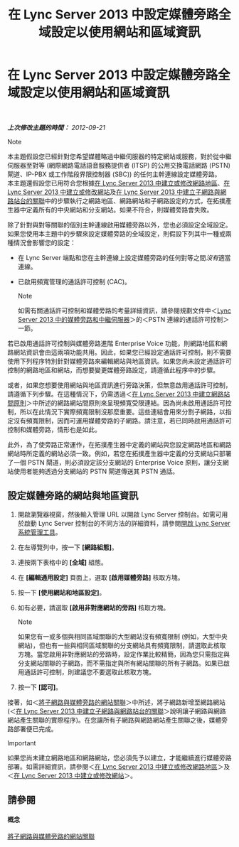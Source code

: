 ﻿---
title: 在 Lync Server 2013 中設定媒體旁路全域設定以使用網站和區域資訊
TOCTitle: 在 Lync Server 2013 中設定媒體旁路全域設定以使用網站和區域資訊
ms:assetid: 0a21cdf1-f350-49da-b346-70806f256bea
ms:mtpsurl: https://technet.microsoft.com/zh-tw/library/Gg398150(v=OCS.15)
ms:contentKeyID: 49290032
ms.date: 08/10/2015
mtps_version: v=OCS.15
ms.translationtype: HT
---

# 在 Lync Server 2013 中設定媒體旁路全域設定以使用網站和區域資訊

 

_**上次修改主題的時間：** 2012-09-21_

> [!NOTE]
> 本主題假設您已經針對您希望媒體略過中繼伺服器的特定網站或服務，對於從中繼伺服器至對等 (網際網路電話語音服務提供者 (ITSP) 的公用交換電話網路 (PSTN) 閘道、IP-PBX 或工作階段界限控制器 (SBC)) 的任何主幹連線設定媒體旁路。<br />
> 本主題還假設您已用符合您根據<a href="lync-server-2013-create-or-modify-a-network-region.md">在 Lync Server 2013 中建立或修改網路地區</a>、<a href="lync-server-2013-create-or-modify-a-network-site.md">在 Lync Server 2013 中建立或修改網站</a>及<a href="lync-server-2013-associate-a-subnet-with-a-network-site.md">在 Lync Server 2013 中建立子網路與網路站台的關聯</a>中的步驟執行之網路地區、網路網站和子網路設定的方式，在拓撲產生器中定義所有的中央網站和分支網站。如果不符合，則媒體旁路會失敗。


除了針對與對等關聯的個別主幹連線啟用媒體旁路以外，您也必須設定全域設定。如果您使用本主題中的步驟來設定媒體旁路的全域設定，則假設下列其中一種或兩種情況會影響您的設定：

  - 在 Lync Server 端點和您在主幹連線上設定媒體旁路的任何對等之間*沒有*適當連線。

  - 已啟用頻寬管理的通話許可控制 (CAC)。
    
    > [!NOTE]  
    > 如需有關通話許可控制和媒體旁路的考量詳細資訊，請參閱規劃文件中＜<a href="lync-server-2013-media-bypass-and-mediation-server.md">Lync Server 2013 中的媒體旁路和中繼伺服器</a>＞的＜PSTN 連線的通話許可控制＞一節。
    


若已啟用通話許可控制與媒體旁路進階 Enterprise Voice 功能，則網路地區和網路網站資訊會由這兩項功能共用。因此，如果您已經設定通話許可控制，則不需要使用下列程序特別針對媒體旁路來編輯網站與地區資訊。如果您尚未設定通話許可控制的網路地區和網站，而想要變更媒體旁路設定，請遵循此程序中的步驟。

或者，如果您想要使用網站與地區資訊進行旁路決策，但無意啟用通話許可控制，請遵循下列步驟。在這種情況下，仍需透過＜[在 Lync Server 2013 中建立網路站間原則](lync-server-2013-create-network-intersite-policies.md)＞中所述的網路網站間原則來呈現頻寬受限連結。因為尚未啟用通話許可控制，所以在此情況下實際頻寬限制沒那麼重要。這些連結會用來分割子網路，以指定沒有頻寬限制，因而可運用媒體旁路的子網路。請注意，若已同時啟用通話許可控制和媒體旁路，情形也是如此。

此外，為了使旁路正常運作，在拓撲產生器中定義的網站與您設定網路地區和網路網站時所定義的網站必須一致。例如，若您在拓撲產生器中定義的分支網站只部署了一個 PSTN 閘道，則必須設定該分支網站的 Enterprise Voice 原則，讓分支網站使用者能夠透過分支網站的 PSTN 閘道傳送其 PSTN 通話。

## 設定媒體旁路的網站與地區資訊

1.  開啟瀏覽器視窗，然後輸入管理 URL 以開啟 Lync Server 控制台。如需可用於啟動 Lync Server 控制台的不同方法的詳細資料，請參閱[開啟 Lync Server 系統管理工具](lync-server-2013-open-lync-server-administrative-tools.md)。

2.  在左導覽列中，按一下 **\[網路組態\]**。

3.  連按兩下表格中的 **\[全域\]** 組態。

4.  在 **\[編輯通用設定\]** 頁面上，選取 **\[啟用媒體旁路\]** 核取方塊。

5.  按一下 **\[使用網站和地區設定\]**。

6.  如有必要，請選取 **\[啟用非對應網站的旁路\]** 核取方塊。
    
    > [!NOTE]  
    > 如果您有一或多個與相同區域關聯的大型網站沒有頻寬限制 (例如，大型中央網站)，但也有一些與相同區域關聯的分支網站具有頻寬限制，請選取此核取方塊。當您啟用非對應網站的旁路時，設定作業比較精簡，因為您只需指定與分支網站關聯的子網路，而不需指定與所有網站關聯的所有子網路。如果已啟用通話許可控制，則建議您不要選取此核取方塊。
    


7.  按一下 **\[認可\]**。

接著，如＜[將子網路與媒體旁路的網站關聯](lync-server-2013-associate-subnets-with-network-sites-for-media-bypass.md)＞中所述，將子網路新增至網路網站 (＜[在 Lync Server 2013 中建立子網路與網路站台的關聯](lync-server-2013-associate-a-subnet-with-a-network-site.md)＞說明讓子網路與網路網站產生關聯的實際程序)。在您讓所有子網路與網路網站產生關聯之後，媒體旁路部署便已完成。

> [!IMPORTANT]  
> 如果您尚未建立網路地區和網路網站，您必須先予以建立，才能繼續進行媒體旁路部署。如需詳細資訊，請參閱＜<a href="lync-server-2013-create-or-modify-a-network-region.md">在 Lync Server 2013 中建立或修改網路地區</a>＞及＜<a href="lync-server-2013-create-or-modify-a-network-site.md">在 Lync Server 2013 中建立或修改網站</a>＞。



## 請參閱

#### 概念

[將子網路與媒體旁路的網站關聯](lync-server-2013-associate-subnets-with-network-sites-for-media-bypass.md)

